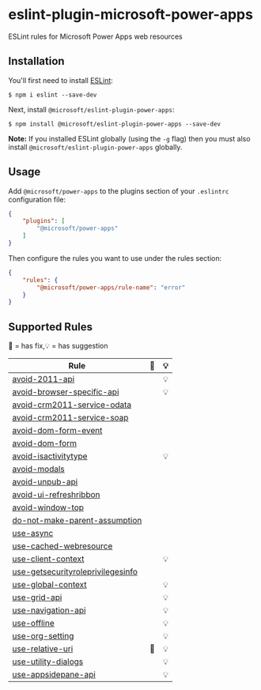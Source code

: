 # eslint-plugin-microsoft-power-apps

ESLint rules for Microsoft Power Apps web resources

## Installation

You'll first need to install [ESLint](http://eslint.org):

```
$ npm i eslint --save-dev
```

Next, install `@microsoft/eslint-plugin-power-apps`:

```
$ npm install @microsoft/eslint-plugin-power-apps --save-dev
```

**Note:** If you installed ESLint globally (using the `-g` flag) then you must also install `@microsoft/eslint-plugin-power-apps` globally.

## Usage

Add `@microsoft/power-apps` to the plugins section of your `.eslintrc` configuration file:

```json
{
    "plugins": [
        "@microsoft/power-apps"
    ]
}
```


Then configure the rules you want to use under the rules section:

```json
{
    "rules": {
        "@microsoft/power-apps/rule-name": "error"
    }
}
```
## Supported Rules

🔧 = has fix,💡 = has suggestion

| Rule | 🔧 | 💡 |
| ---- | :---: | :---: |
| [avoid-2011-api](https://docs.microsoft.com/power-apps/maker/data-platform/powerapps-checker/rules/web/avoid-2011-api) | | 💡 |
| [avoid-browser-specific-api](https://docs.microsoft.com/power-apps/maker/data-platform/powerapps-checker/rules/web/avoid-browser-specific-api) | | 💡 |
| [avoid-crm2011-service-odata](https://docs.microsoft.com/power-apps/maker/data-platform/powerapps-checker/rules/web/avoid-crm2011-service-odata) | | |
| [avoid-crm2011-service-soap](https://docs.microsoft.com/power-apps/maker/data-platform/powerapps-checker/rules/web/avoid-crm2011-service-soap) | | |
| [avoid-dom-form-event](https://docs.microsoft.com/power-apps/maker/data-platform/powerapps-checker/rules/web/avoid-dom-form-event) | | |
| [avoid-dom-form](https://docs.microsoft.com/power-apps/maker/data-platform/powerapps-checker/rules/web/avoid-dom-form) | | |
| [avoid-isactivitytype](https://docs.microsoft.com/power-apps/maker/data-platform/powerapps-checker/rules/web/avoid-isactivitytype) | | 💡 |
| [avoid-modals](https://docs.microsoft.com/power-apps/maker/data-platform/powerapps-checker/rules/web/avoid-modals) | | |
| [avoid-unpub-api](https://docs.microsoft.com/power-apps/maker/data-platform/powerapps-checker/rules/web/avoid-unpub-api) | | |
| [avoid-ui-refreshribbon](https://docs.microsoft.com/power-apps/maker/data-platform/powerapps-checker/rules/web/avoid-ui-refreshribbon) | | |
| [avoid-window-top](https://docs.microsoft.com/power-apps/maker/data-platform/powerapps-checker/rules/web/avoid-window-top) | | |
| [do-not-make-parent-assumption](https://docs.microsoft.com/power-apps/maker/data-platform/powerapps-checker/rules/web/do-not-make-parent-assumption) | | |
| [use-async](https://docs.microsoft.com/power-apps/maker/data-platform/powerapps-checker/rules/web/use-async) | | |
| [use-cached-webresource](https://docs.microsoft.com/power-apps/maker/data-platform/powerapps-checker/rules/web/use-cached-webresource) | | |
| [use-client-context](https://docs.microsoft.com/power-apps/maker/data-platform/powerapps-checker/rules/web/use-client-context) | | 💡 |
| [use-getsecurityroleprivilegesinfo](https://docs.microsoft.com/power-apps/maker/data-platform/powerapps-checker/rules/web/use-getsecurityroleprivilegesinfo) | | |
| [use-global-context](https://docs.microsoft.com/power-apps/maker/data-platform/powerapps-checker/rules/web/use-global-context) | | 💡 |
| [use-grid-api](https://docs.microsoft.com/power-apps/maker/data-platform/powerapps-checker/rules/web/use-grid-api) | | 💡 |
| [use-navigation-api](https://docs.microsoft.com/power-apps/maker/data-platform/powerapps-checker/rules/web/use-navigation-api) | | 💡 |
| [use-offline](https://docs.microsoft.com/power-apps/maker/data-platform/powerapps-checker/rules/web/use-offline) | | 💡 |
| [use-org-setting](https://docs.microsoft.com/power-apps/maker/data-platform/powerapps-checker/rules/web/use-org-setting) | | 💡 |
| [use-relative-uri](https://docs.microsoft.com/power-apps/maker/data-platform/powerapps-checker/rules/web/use-relative-uri) | 🔧 | 💡 |
| [use-utility-dialogs](https://docs.microsoft.com/power-apps/maker/data-platform/powerapps-checker/rules/web/use-utility-dialogs) | | 💡 |
| [use-appsidepane-api](https://docs.microsoft.com/power-apps/maker/data-platform/powerapps-checker/rules/web/use-appsidepane-api) | | 💡 |